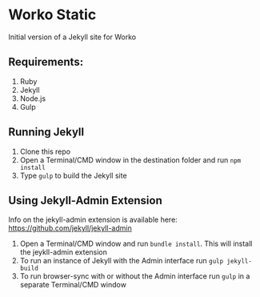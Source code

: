 # Worko Static

Initial version of a Jekyll site for Worko

## Requirements:

1. Ruby
2. Jekyll
3. Node.js
4. Gulp

## Running Jekyll

1. Clone this repo
2. Open a Terminal/CMD window in the destination folder and run `npm install`
3. Type `gulp` to build the Jekyll site

## Using Jekyll-Admin Extension

Info on the jekyll-admin extension is available here: https://github.com/jekyll/jekyll-admin

1. Open a Terminal/CMD window and run `bundle install`. This will install the jeykll-admin extension
2. To run an instance of Jekyll with the Admin interface run `gulp jekyll-build`
3. To run browser-sync with or without the Admin interface run `gulp` in a separate Terminal/CMD window





